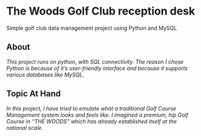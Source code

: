 # The Woods Golf Club reception desk

Simple golf club data management project using Python and MySQL 




## **About**
  *This project runs on python, with SQL connectivity. The reason I chose Python is because of it’s user-friendly interface and because it supports various databases like MySQL.*






## **Topic At Hand**
  *In this project, I have tried to emulate what a traditional Golf Course Management system looks and feels like. I imagined a premium, hip Golf Course in “THE WOODS” which has already established itself at the national scale.*
